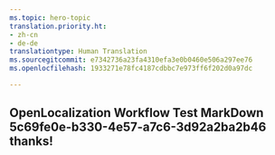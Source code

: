 ```yaml
---
ms.topic: hero-topic
translation.priority.ht:
- zh-cn
- de-de
translationtype: Human Translation
ms.sourcegitcommit: e7342736a23fa4310efa3e0b0460e506a297ee76
ms.openlocfilehash: 1933271e78fc4187cdbbc7e973ff6f202d0a97dc

---
```

## OpenLocalization Workflow Test MarkDown 5c69fe0e-b330-4e57-a7c6-3d92a2ba2b46 thanks!



<!--HONumber=Aug16_HO3-->


